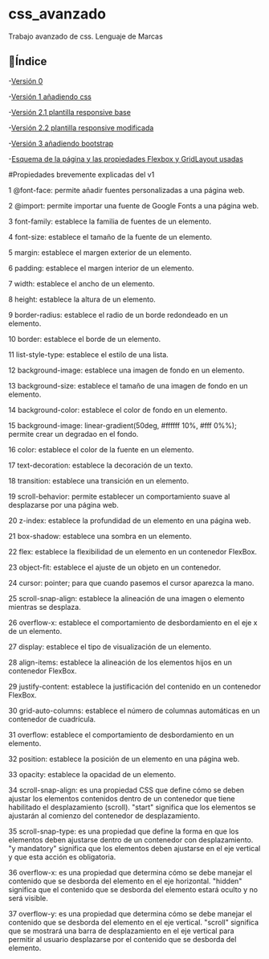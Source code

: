 # css_avanzado
Trabajo avanzado de css. Lenguaje de Marcas
 
   ## :hammer:Índice

-[Versión 0](https://a22andreatf.github.io/css_avanzado/v0/)

-[Versión 1 añadiendo css](https://a22andreatf.github.io/css_avanzado/v1/)

-[Versión 2.1 plantilla responsive base](https://a22andreatf.github.io/css_avanzado/v2.1/)

-[Versión 2.2 plantilla responsive modificada](https://a22andreatf.github.io/css_avanzado/v2.2/)

-[Versión 3 añadiendo bootstrap](https://a22andreatf.github.io/css_avanzado/v3/)

-[Esquema de la página y las propiedades Flexbox y GridLayout usadas](https://a22andreatf.github.io/css_avanzado/draw_css.drawio.pdf)


#Propiedades brevemente explicadas del v1


1 @font-face: permite añadir fuentes personalizadas a una página web.

2 @import: permite importar una fuente de Google Fonts a una página web.

3 font-family: establece la familia de fuentes de un elemento.

4 font-size: establece el tamaño de la fuente de un elemento.

5 margin: establece el margen exterior de un elemento.

6 padding: establece el margen interior de un elemento.

7 width: establece el ancho de un elemento.

8 height: establece la altura de un elemento.

9 border-radius: establece el radio de un borde redondeado en un elemento.

10 border: establece el borde de un elemento.

11 list-style-type: establece el estilo de una lista.

12 background-image: establece una imagen de fondo en un elemento.

13 background-size: establece el tamaño de una imagen de fondo en un elemento.

14 background-color: establece el color de fondo en un elemento.

15 background-image: linear-gradient(50deg, #ffffff 10%, #fff 0%%); permite crear un degradao en el fondo.

16 color: establece el color de la fuente en un elemento.

17 text-decoration: establece la decoración de un texto.

18 transition: establece una transición en un elemento.

19 scroll-behavior: permite establecer un comportamiento suave al desplazarse por una página web.

20 z-index: establece la profundidad de un elemento en una página web.

21 box-shadow: establece una sombra en un elemento.

22 flex: establece la flexibilidad de un elemento en un contenedor FlexBox.

23 object-fit: establece el ajuste de un objeto en un contenedor.

24 cursor: pointer; para que cuando pasemos el cursor aparezca la mano.

25 scroll-snap-align: establece la alineación de una imagen o elemento mientras se desplaza.

26 overflow-x: establece el comportamiento de desbordamiento en el eje x de un elemento.

27 display: establece el tipo de visualización de un elemento.

28 align-items: establece la alineación de los elementos hijos en un contenedor FlexBox.

29 justify-content: establece la justificación del contenido en un contenedor FlexBox.

30 grid-auto-columns: establece el número de columnas automáticas en un contenedor de cuadrícula.

31 overflow: establece el comportamiento de desbordamiento en un elemento.

32 position: establece la posición de un elemento en una página web.

33 opacity: establece la opacidad de un elemento.

34 scroll-snap-align: es una propiedad CSS que define cómo se deben ajustar los elementos contenidos dentro de un contenedor que tiene habilitado el desplazamiento (scroll). "start" significa que los elementos se ajustarán al comienzo del contenedor de desplazamiento.

35 scroll-snap-type: es una propiedad que define la forma en que los elementos deben ajustarse dentro de un contenedor con desplazamiento. "y mandatory" significa que los elementos deben ajustarse en el eje vertical y que esta acción es obligatoria.

36 overflow-x: es una propiedad que determina cómo se debe manejar el contenido que se desborda del elemento en el eje horizontal. "hidden" significa que el contenido que se desborda del elemento estará oculto y no será visible.

37 overflow-y: es una propiedad que determina cómo se debe manejar el contenido que se desborda del elemento en el eje vertical. "scroll" significa que se mostrará una barra de desplazamiento en el eje vertical para permitir al usuario desplazarse por el contenido que se desborda del elemento.

